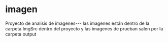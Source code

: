 # imagen
Proyecto de analisis de imagenes--- las imagenes están dentro de la carpeta ImgSrc dentro del proyecto y las imagenes de prueban salen por la carpeta output 
